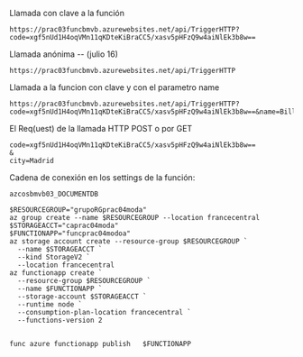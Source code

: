 Llamada con clave a la función


```
https://prac03funcbmvb.azurewebsites.net/api/TriggerHTTP?code=xgf5nUd1H4oqVMn11qKDteKiBraCC5/xasv5pHFzQ9w4aiNlEk3b8w==
```


Llamada anónima -- (julio 16)


```
https://prac03funcbmvb.azurewebsites.net/api/TriggerHTTP
```

Llamada a la funcion con clave y con el parametro name

```
https://prac03funcbmvb.azurewebsites.net/api/TriggerHTTP?code=xgf5nUd1H4oqVMn11qKDteKiBraCC5/xasv5pHFzQ9w4aiNlEk3b8w==&name=Billy
```



El Req(uest) de la llamada HTTP POST o por GET 

```
code=xgf5nUd1H4oqVMn11qKDteKiBraCC5/xasv5pHFzQ9w4aiNlEk3b8w==
&
city=Madrid
```

Cadena de conexión en los settings de la función:

```
azcosbmvb03_DOCUMENTDB
```



```
$RESOURCEGROUP="grupoRGprac04moda"
az group create --name $RESOURCEGROUP --location francecentral
$STORAGEACCT="caprac04moda"
$FUNCTIONAPP="funcprac04modoa"
az storage account create --resource-group $RESOURCEGROUP `
  --name $STORAGEACCT `
  --kind StorageV2 `
  --location francecentral
az functionapp create `
  --resource-group $RESOURCEGROUP `
  --name $FUNCTIONAPP `
  --storage-account $STORAGEACCT `
  --runtime node `
  --consumption-plan-location francecentral `
  --functions-version 2 
  
  
func azure functionapp publish   $FUNCTIONAPP
```

